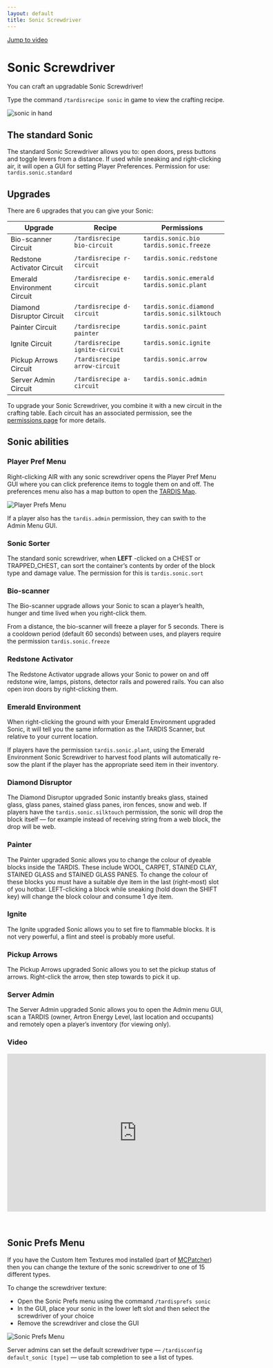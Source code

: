 ```yaml
---
layout: default
title: Sonic Screwdriver
---
```


[Jump to video](#video)

# Sonic Screwdriver

You can craft an upgradable Sonic Screwdriver!

Type the command `/tardisrecipe sonic` in game to view the crafting recipe.

![sonic in hand](images/docs/sonicinhand.jpg)

## The standard Sonic

The standard Sonic Screwdriver allows you to: open doors, press buttons and toggle levers from a distance. If used while sneaking and right-clicking air, it will open a GUI for setting Player Preferences. Permission for use: `tardis.sonic.standard`

## Upgrades

There are 6 upgrades that you can give your Sonic:

<style type="text/css">
td{vertical-align:top;}
</style>

| Upgrade | Recipe | Permissions |
| --- | --- | --- |
| Bio-scanner Circuit | `/tardisrecipe bio-circuit` | `tardis.sonic.bio`<br>`tardis.sonic.freeze` |
| Redstone Activator Circuit | `/tardisrecipe r-circuit` | `tardis.sonic.redstone` |
| Emerald Environment Circuit | `/tardisrecipe e-circuit` | `tardis.sonic.emerald`<br>`tardis.sonic.plant` |
| Diamond Disruptor Circuit | `/tardisrecipe d-circuit` | `tardis.sonic.diamond`<br>`tardis.sonic.silktouch` |
| Painter Circuit | `/tardisrecipe painter` | `tardis.sonic.paint` |
| Ignite Circuit | `/tardisrecipe ignite-circuit` | `tardis.sonic.ignite` |
| Pickup Arrows Circuit | `/tardisrecipe arrow-circuit` | `tardis.sonic.arrow` |
| Server Admin Circuit | `/tardisrecipe a-circuit` | `tardis.sonic.admin` |

To upgrade your Sonic Screwdriver, you combine it with a new circuit in the crafting table. Each circuit has an associated permission, see the [permissions page](permissions.html) for more details.

## Sonic abilities

### Player Pref Menu

Right-clicking AIR with any sonic screwdriver opens the Player Pref Menu GUI where you can click preference items to toggle them on and off. The preferences menu also has a map button to open the [TARDIS Map](map.html).

![Player Prefs Menu](images/docs/player_prefs_custom.jpg)

If a player also has the `tardis.admin` permission, they can swith to the Admin Menu GUI.

### Sonic Sorter

The standard sonic screwdriver, when **LEFT** -clicked on a CHEST or TRAPPED\_CHEST, can sort the container’s contents by order of the block type and damage value. The permission for this is `tardis.sonic.sort`

### Bio-scanner

The Bio-scanner upgrade allows your Sonic to scan a player’s health, hunger and time lived when you right-click them.

From a distance, the bio-scanner will freeze a player for 5 seconds. There is a cooldown period (default 60 seconds) between uses, and players require the permission `tardis.sonic.freeze`

### Redstone Activator

The Redstone Activator upgrade allows your Sonic to power on and off redstone wire, lamps, pistons, detector rails and powered rails. You can also open iron doors by right-clicking them.

### Emerald Environment

When right-clicking the ground with your Emerald Environment upgraded Sonic, it will tell you the same information as the TARDIS Scanner, but relative to your current location.

If players have the permission `tardis.sonic.plant`, using the Emerald Environment Sonic Screwdriver to harvest food plants will automatically re-sow the plant if the player has the appropriate seed item in their inventory.

### Diamond Disruptor

The Diamond Disruptor upgraded Sonic instantly breaks glass, stained glass, glass panes, stained glass panes, iron fences, snow and web. If players have the `tardis.sonic.silktouch` permission, the sonic will drop the block itself — for example instead of receiving string from a web block, the drop will be web.

### Painter

The Painter upgraded Sonic allows you to change the colour of dyeable blocks inside the TARDIS. These include WOOL, CARPET, STAINED CLAY, STAINED GLASS and STAINED GLASS PANES. To change the colour of these blocks you must have a suitable dye item in the last (right-most) slot of you hotbar. LEFT-clicking a block while sneaking (hold down the SHIFT key) will change the block colour and consume 1 dye item.

### Ignite

The Ignite upgraded Sonic allows you to set fire to flammable blocks. It is not very powerful, a flint and steel is probably more useful.

### Pickup Arrows

The Pickup Arrows upgraded Sonic allows you to set the pickup status of arrows. Right-click the arrow, then step towards to pick it up.

### Server Admin

The Server Admin upgraded Sonic allows you to open the Admin menu GUI, scan a TARDIS (owner, Artron Energy Level, last location and occupants) and remotely open a player’s inventory (for viewing only).

### Video
<iframe src="https://player.vimeo.com/video/82537488" width="600" height="366" frameborder="0" webkitallowfullscreen mozallowfullscreen allowfullscreen></iframe>

&nbsp;

## Sonic Prefs Menu

If you have the Custom Item Textures mod installed (part of [MCPatcher](optifine.html)) then you can change the texture of the sonic screwdriver to one of 15 different types.

To change the screwdriver texture:

- Open the Sonic Prefs menu using the command `/tardisprefs sonic`
- In the GUI, place your sonic in the lower left slot and then select the screwdriver of your choice
- Remove the screwdriver and close the GUI

![Sonic Prefs Menu](images/docs/sonic_prefs_menu.jpg)

Server admins can set the default screwdriver type — `/tardisconfig default_sonic [type]` — use tab completion to see a list of types.
